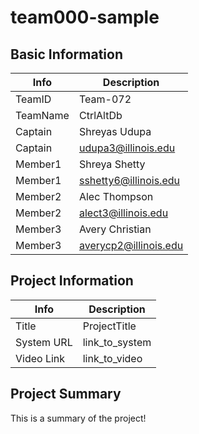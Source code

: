 # team000-sample

## Basic Information

|   Info      |        Description     |
| ----------- | ---------------------- |
| TeamID      |        Team-072        |
| TeamName    |         CtrlAltDb      |
| Captain     |      Shreyas Udupa     |
| Captain     |   udupa3@illinois.edu  |
| Member1     |       Shreya Shetty    |
| Member1     |  sshetty6@illinois.edu |
| Member2     |       Alec Thompson    |
| Member2     |   alect3@illinois.edu  |
| Member3     |     Avery Christian    |
| Member3     |  averycp2@illinois.edu |

## Project Information

|   Info      |        Description     |
| ----------- | ---------------------- |
|  Title      |       ProjectTitle     |
| System URL  |      link_to_system    |
| Video Link  |      link_to_video     |

## Project Summary

This is a summary of the project!
